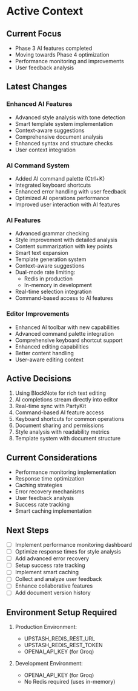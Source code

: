 # Active Context

## Current Focus

- Phase 3 AI features completed
- Moving towards Phase 4 optimization
- Performance monitoring and improvements
- User feedback analysis

## Latest Changes

### Enhanced AI Features

- Advanced style analysis with tone detection
- Smart template system implementation
- Context-aware suggestions
- Comprehensive document analysis
- Enhanced syntax and structure checks
- User context integration

### AI Command System

- Added AI command palette (Ctrl+K)
- Integrated keyboard shortcuts
- Enhanced error handling with user feedback
- Optimized AI operations performance
- Improved user interaction with AI features

### AI Features

- Advanced grammar checking
- Style improvement with detailed analysis
- Content summarization with key points
- Smart text expansion
- Template generation system
- Context-aware suggestions
- Dual-mode rate limiting:
  - Redis in production
  - In-memory in development
- Real-time selection integration
- Command-based access to AI features

### Editor Improvements

- Enhanced AI toolbar with new capabilities
- Advanced command palette integration
- Comprehensive keyboard shortcut support
- Enhanced editing capabilities
- Better content handling
- User-aware editing context

## Active Decisions

1. Using BlockNote for rich text editing
2. AI completions stream directly into editor
3. Real-time sync with PartyKit
4. Command-based AI feature access
5. Keyboard shortcuts for common operations
6. Document sharing and permissions
7. Style analysis with readability metrics
8. Template system with document structure

## Current Considerations

- Performance monitoring implementation
- Response time optimization
- Caching strategies
- Error recovery mechanisms
- User feedback analysis
- Success rate tracking
- Smart caching implementation

## Next Steps

- [ ] Implement performance monitoring dashboard
- [ ] Optimize response times for style analysis
- [ ] Add advanced error recovery
- [ ] Setup success rate tracking
- [ ] Implement smart caching
- [ ] Collect and analyze user feedback
- [ ] Enhance collaborative features
- [ ] Add document version history

## Environment Setup Required

1. Production Environment:

   - UPSTASH_REDIS_REST_URL
   - UPSTASH_REDIS_REST_TOKEN
   - OPENAI_API_KEY (for Groq)

2. Development Environment:
   - OPENAI_API_KEY (for Groq)
   - No Redis required (uses in-memory)
